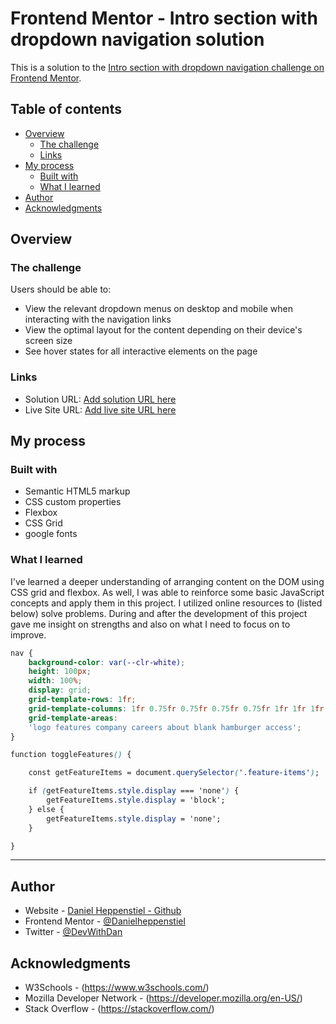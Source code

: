 # Frontend Mentor - Intro section with dropdown navigation solution

This is a solution to the [Intro section with dropdown navigation challenge on Frontend Mentor](https://www.frontendmentor.io/challenges/intro-section-with-dropdown-navigation-ryaPetHE5). 

## Table of contents

- [Overview](#overview)
  - [The challenge](#the-challenge)
  - [Links](#links)
- [My process](#my-process)
  - [Built with](#built-with)
  - [What I learned](#what-i-learned)
- [Author](#author)
- [Acknowledgments](#acknowledgments)


## Overview

### The challenge

Users should be able to:

- View the relevant dropdown menus on desktop and mobile when interacting with the navigation links
- View the optimal layout for the content depending on their device's screen size
- See hover states for all interactive elements on the page


### Links

- Solution URL: [Add solution URL here](https://github.com/Danielheppenstiel/into-section-frontend-mentor-challenge)
- Live Site URL: [Add live site URL here](https://danielheppenstiel.github.io/into-section-frontend-mentor-challenge/)

## My process

### Built with

- Semantic HTML5 markup
- CSS custom properties
- Flexbox
- CSS Grid
- google fonts

### What I learned

I've learned a deeper understanding of arranging content on the DOM using CSS grid and flexbox. As well, I was able to reinforce some basic JavaScript concepts and apply them in this project. I utilized online resources to (listed below) solve problems. During and after the development of this project gave me insight on strengths and also on what I need to focus on to improve.

```` css
nav {
    background-color: var(--clr-white);
    height: 100px;
    width: 100%;
    display: grid;
    grid-template-rows: 1fr;
    grid-template-columns: 1fr 0.75fr 0.75fr 0.75fr 0.75fr 1fr 1fr 1fr;
    grid-template-areas: 
    'logo features company careers about blank hamburger access';
}

function toggleFeatures() {

    const getFeatureItems = document.querySelector('.feature-items');

    if (getFeatureItems.style.display === 'none') {
        getFeatureItems.style.display = 'block';
    } else {
        getFeatureItems.style.display = 'none';
    }

}
````
---

## Author

- Website - [Daniel Heppenstiel - Github](https://github.com/Danielheppenstiel)
- Frontend Mentor - [@Danielheppenstiel](https://www.frontendmentor.io/profile/Danielheppenstiel)
- Twitter - [@DevWithDan](https://twitter.com/DevWithDan)


## Acknowledgments

 - W3Schools - (https://www.w3schools.com/)
 - Mozilla Developer Network - (https://developer.mozilla.org/en-US/)
 - Stack Overflow - (https://stackoverflow.com/)
